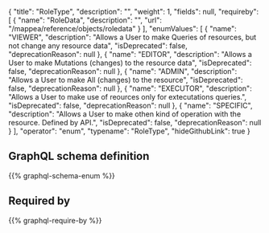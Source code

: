 {
  "title": "RoleType",
  "description": "",
  "weight": 1,
  "fields": null,
  "requireby": [
    {
      "name": "RoleData",
      "description": "",
      "url": "/mappea/reference/objects/roledata"
    }
  ],
  "enumValues": [
    {
      "name": "VIEWER",
      "description": "Allows a User to make Queries of resources, but not change any resource data",
      "isDeprecated": false,
      "deprecationReason": null
    },
    {
      "name": "EDITOR",
      "description": "Allows a User to make Mutations (changes) to the resource data",
      "isDeprecated": false,
      "deprecationReason": null
    },
    {
      "name": "ADMIN",
      "description": "Allows a User to make All (changes) to the resource",
      "isDeprecated": false,
      "deprecationReason": null
    },
    {
      "name": "EXECUTOR",
      "description": "Allows a User to make use of reources only for extecutations queries.",
      "isDeprecated": false,
      "deprecationReason": null
    },
    {
      "name": "SPECIFIC",
      "description": "Allows a User to make othen kind of operation with the resource. Defined by API.",
      "isDeprecated": false,
      "deprecationReason": null
    }
  ],
  "operator": "enum",
  "typename": "RoleType",
  "hideGithubLink": true
}
## GraphQL schema definition

{{% graphql-schema-enum %}}

## Required by

{{% graphql-require-by %}}

